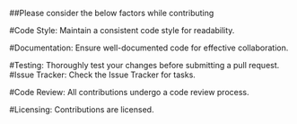 ##Please consider the below factors while contributing

#Code Style:
Maintain a consistent code style for readability.

#Documentation:
Ensure well-documented code for effective collaboration.

#Testing:
Thoroughly test your changes before submitting a pull request.
#Issue Tracker:
Check the Issue Tracker for tasks.

#Code Review:
All contributions undergo a code review process.

#Licensing:
Contributions are licensed.
